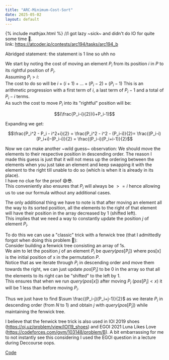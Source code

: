 ```yaml
---
title: "ARC-Minimum-Cost-Sort"
date: 2025-05-02
layout: default
---
```


{% include mathjax.html %}
//I got lazy ~sick~ and didn't do IO for quite some time 🤡.  
link: https://atcoder.jp/contests/arc194/tasks/arc194_b

Abridged statement: the statement is 1 line so uhh no


We start by noting the cost of moving an element $P_i$ from its position $i$ in $P$ to its rightful position of $P_i$.  
Assuming $P_i > i$:  
The cost to do so will be $i + (i+1) + ... + (P_i-2) + (P_i-1)$
This is an arithmetic progression with a first term of $i$, a last term of $P_i-1$ and a total of $P_i-i$ terms.  
As such the cost to move $P_i$ into its "rightful" position will be: 

$$(\frac{P_i-i}{2})(i+P_i-1)$$  

Expanding we get:

$$\frac{P_i^2 - P_i - i^2+i}{2} = \frac{P_i^2 - i^2 - (P_i-i)}{2}= \frac{(P_i-i)(P_i+i)-(P_i-i)}{2} = \frac{(P_i-i)(P_i+i-1)}{2}$$  

Now we can make another ~wild guess~ observation:
We should move the elements to their respective position in descending order. The reason I made this guess is just that it will not mess up the ordering between the elements when you just take an element and keep swapping it with the element to the right till unable to do so (which is when it is already in its place).  
I have no clue for the proof 😅😎.  
This conveniently also ensures that $P_i$ will always be $>= i$  hence allowing us to use our formula without any additional cases.  


The only additional thing we have to note is that after moving an element all the way to its sorted position, all the elements to the right of that element will have their position in the array decreased by 1 (shifted left).  
This implies that we need a way to constantly update the position $j$ of element $P_i$.  


To do this we can use a "classic" trick with a fenwick tree (that I admittedly forgot when doing this problem 🤡):  
Consider building a fenwick tree consisting an array of 1s.  
We aim to let the position $j$ of an element $P_i$ be $query(pos[P_i])$ where pos[x] is the initial position of x in the permutation $P$.  
Notice that as we iterate through $P_i$ in descending order and move them towards the right, we can just update $pos[P_i]$ to be 0 in the array so that all the elements to its right can be "shifted" to the left by 1.  
This ensures that when we run $query(pos[x])$ after moving $P_i$ ($pos[P_i]<x$) it will be 1 less than before moving $P_i$.  

Thus we just have to find  $\sum \frac{(P_i-j)(P_i+j-1)}{2}$ as we iterate $P_i$ in descending order (from $N$ to $1$) and obtain $j$ with $query(pos[P_i])$ while maintaining the fenwick tree.  



I believe that the fenwick tree trick is also used in IOI 2019 shoes (https://oj.uz/problem/view/IOI19_shoes) and EGOI 2021 Luna Likes Love (https://codeforces.com/gym/103148/problem/B). A bit embarrassing for me to not instantly see this considering I used the EGOI question in a lecture during Deccourse oops. 


[Code](https://atcoder.jp/contests/arc194/submissions/66169581)
